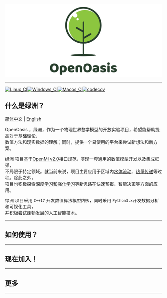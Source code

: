 <img src="./Rsrcs/Logo/logo.png" alt="">

---------------------------------------------------------------------------------

[![Linux_CI](https://github.com/NumHub612/OpenOasis/actions/workflows/linux.yml/badge.svg?branch=main&event=push)](https://github.com/NumHub612/OpenOasis/actions/workflows/linux.yml)[![Windows_CI](https://github.com/NumHub612/OpenOasis/actions/workflows/windows.yml/badge.svg)](https://github.com/NumHub612/OpenOasis/actions/workflows/windows.yml)[![Macos_CI](https://github.com/NumHub612/OpenOasis/actions/workflows/macos.yml/badge.svg)](https://github.com/NumHub612/OpenOasis/actions/workflows/macos.yml)[![codecov](https://codecov.io/gh/NumHub612/OpenOasis/branch/develop/graph/badge.svg?token=vjEoxIUG6C)](https://codecov.io/gh/NumHub612/OpenOasis)

## 什么是绿洲？

[简体中文](ReadMe.md) | [English](ReadMe_en.md)

OpenOasis ，绿洲，作为一个物理世界数学模型的开放实验项目，希望能帮助提高对于基础理论、  
数值方法和现实数据的理解；同时，提供一个易使用的平台来尝试新想法和新方案。  

绿洲 项目基于[OpenMI v2.0](https://publicwiki.deltares.nl/display/OPENMI/Version+2.0)接口规范，实现一套通用的数值模型开发以及集成框架，  
不局限于特定领域。就当前来说，项目主要应用于区域内[水体流动](./Cores/README.md#水体流动系统)、[热量传递](./Cores/README.md#热量流动系统)等过程。除此之外，  
项目也积极探索[深度学习和强化学习](./OasisAgents/README.md)等新思路在快速预报、智能决策等方面的应用。

绿洲 项目采用 `C++17` 开发数值算法模型内核，同时采用 `Python3.x`开发数据分析和可视化工具，  
并积极尝试蓬勃发展的人工智能技术。

---------------------------------------------------------------------------------

## 如何使用？


---------------------------------------------------------------------------------

## 现在加入！


---------------------------------------------------------------------------------

## 更多


---------------------------------------------------------------------------------

